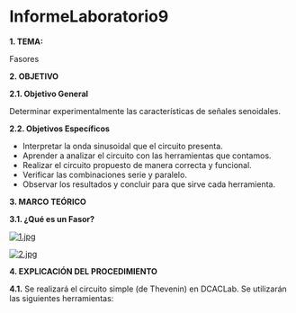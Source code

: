 # InformeLaboratorio9
**1. TEMA:**

Fasores

**2. OBJETIVO**

**2.1. Objetivo General**

Determinar experimentalmente las características de señales senoidales.

**2.2. Objetivos Específicos**

- Interpretar la onda sinusoidal que el circuito presenta.
- Aprender a analizar el circuito con las herramientas que contamos.
- Realizar el circuito propuesto de manera correcta y funcional.
- Verificar las combinaciones serie y paralelo.
- Observar los resultados y concluir para que sirve cada herramienta. 

**3. MARCO TEÓRICO**

**3.1. ¿Qué es un Fasor?**

[![1.jpg](https://i.postimg.cc/XYq4r1NV/1.jpg)](https://postimg.cc/crpVjm8j)

[![2.jpg](https://i.postimg.cc/CKf0NZfX/2.jpg)](https://postimg.cc/cKZP1LhB)

**4. EXPLICACIÓN DEL PROCEDIMIENTO**

**4.1.** Se realizará el circuito simple (de Thevenin) en DCACLab. Se utilizarán las siguientes herramientas:
